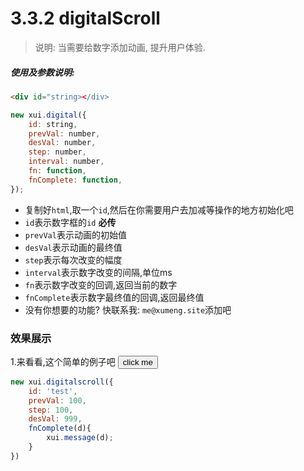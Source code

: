 <link rel="stylesheet" type="text/css" href="../assets/xui.css">
<script type="text/javascript" src="../assets/xui.js"></script>

# 3.3.2 digitalScroll

>说明: 当需要给数字添加动画, 提升用户体验.

##### 使用及参数说明:
```html
<div id="string></div>
```
```js
new xui.digital({
    id: string,
    prevVal: number,
    desVal: number,
    step: number,
    interval: number,
    fn: function,
    fnComplete: function,
});
```
* 复制好`html`,取一个`id`,然后在你需要用户去加减等操作的地方初始化吧
* `id`表示数字框的`id` **必传**
* `prevVal`表示动画的初始值
* `desVal`表示动画的最终值
* `step`表示每次改变的幅度
* `interval`表示数字改变的间隔,单位ms
* `fn`表示数字改变的回调,返回当前的数字
* `fnComplete`表示数字最终值的回调,返回最终值
* 没有你想要的功能? 快联系我: `me@xumeng.site`添加吧

### 效果展示

1.来看看,这个简单的例子吧
<button class="xui_btn xui_btn_default" id="digitalScroll">click me</button>
<p id="test"></p>

<script type="text/javascript">
document.getElementById('digitalScroll').addEventListener('click', e=>{
    var test = new xui.digitalscroll({
        id: 'test',
        prevVal: 100,
        step: 100,
        desVal: 999,
        fnComplete(d){
            xui.message(d);
        }
    });
});

</script>

```js
new xui.digitalscroll({
    id: 'test',
    prevVal: 100,
    step: 100,
    desVal: 999,
    fnComplete(d){
        xui.message(d);
    }
})
```
